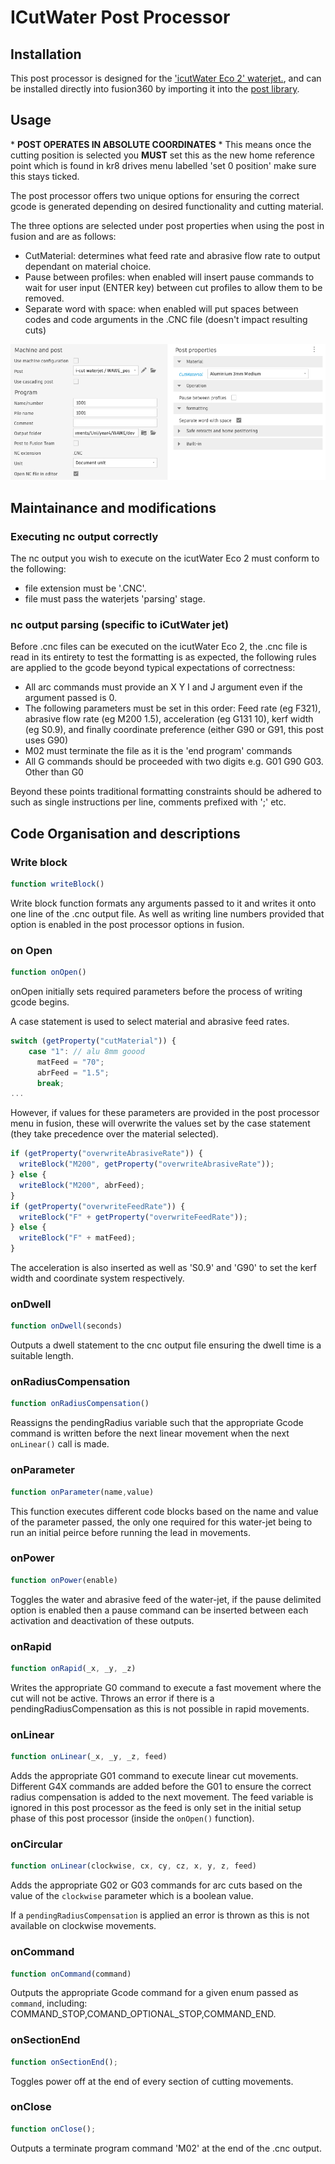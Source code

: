 # ICutWater Post Processor

## Installation

This post processor is designed for the ['icutWater Eco 2' waterjet.](https://emco.co.uk/icutwater-eco-series-water-jet-machine/), and can be installed directly into fusion360 by importing it into the [post library](https://www.autodesk.com/support/technical/article/caas/sfdcarticles/sfdcarticles/How-to-add-a-Post-Processor-to-your-Personal-Posts-in-Fusion-360.html).

## Usage

\* **POST OPERATES IN ABSOLUTE COORDINATES** \*
This means once the cutting position is selected you **MUST** set this as the new home reference point which is found in kr8 drives menu labelled 'set 0 position' make sure this stays ticked.

The post processor offers two unique options for ensuring the correct gcode is generated depending on desired functionality and cutting material.

The three options are selected under post properties when using the post in fusion and are as follows:

- CutMaterial: determines what feed rate and abrasive flow rate to output dependant on material choice.
- Pause between profiles: when enabled will insert pause commands to wait for user input (ENTER key) between cut profiles to allow them to be removed.
- Separate word with space: when enabled will put spaces between codes and code arguments in the .CNC file (doesn't impact resulting cuts)

![](./PostProperties.png)

## Maintainance and modifications

### Executing nc output correctly

The nc output you wish to execute on the icutWater Eco 2 must conform to the following:

- file extension must be '.CNC'.
- file must pass the waterjets 'parsing' stage.

### nc output parsing (specific to iCutWater jet)

Before .cnc files can be executed on the icutWater Eco 2, the .cnc file is read in its entirety to test the formatting is as expected, the following rules are applied to the gcode beyond typical expectations of correctness:

- All arc commands must provide an X Y I and J argument even if the argument passed is 0.
- The following parameters must be set in this order: Feed rate (eg F321), abrasive flow rate (eg M200 1.5), acceleration (eg G131 10), kerf width (eg S0.9), and finally coordinate preference (either G90 or G91, this post uses G90)
- M02 must terminate the file as it is the 'end program' commands
- All G commands should be proceeded with two digits e.g. G01 G90 G03. Other than G0

Beyond these points traditional formatting constraints should be adhered to such as single instructions per line, comments prefixed with ';' etc.

## Code Organisation and descriptions

### Write block

```javascript
function writeBlock()
```

Write block function formats any arguments passed to it and writes it onto one line of the .cnc output file. As well as writing line numbers provided that option is enabled in the post processor options in fusion.

### on Open

```javascript
function onOpen()
```

onOpen initially sets required parameters before the process of writing gcode begins.

A case statement is used to select material and abrasive feed rates.

```javascript
switch (getProperty("cutMaterial")) {
    case "1": // alu 8mm goood
      matFeed = "70";
      abrFeed = "1.5";
      break;
...
```

However, if values for these parameters are provided in the post processor menu in fusion, these will overwrite the values set by the case statement (they take precedence over the material selected).

```javascript
if (getProperty("overwriteAbrasiveRate")) {
  writeBlock("M200", getProperty("overwriteAbrasiveRate"));
} else {
  writeBlock("M200", abrFeed);
}
if (getProperty("overwriteFeedRate")) {
  writeBlock("F" + getProperty("overwriteFeedRate"));
} else {
  writeBlock("F" + matFeed);
}
```

The acceleration is also inserted as well as 'S0.9' and 'G90' to set the kerf width and coordinate system respectively.

### onDwell

```javascript
function onDwell(seconds)
```

Outputs a dwell statement to the cnc output file ensuring the dwell time is a suitable length.

### onRadiusCompensation

```javascript
function onRadiusCompensation()
```

Reassigns the pendingRadius variable such that the appropriate Gcode command is written before the next linear movement when the next `onLinear()` call is made.

### onParameter

```javascript
function onParameter(name,value)
```

This function executes different code blocks based on the name and value of the parameter passed, the only one required for this water-jet being to run an initial peirce before running the lead in movements.

### onPower

```javascript
function onPower(enable)
```

Toggles the water and abrasive feed of the water-jet, if the pause delimited option is enabled then a pause command can be inserted between each activation and deactivation of these outputs.

### onRapid

```javascript
function onRapid(_x, _y, _z)
```

Writes the appropriate G0 command to execute a fast movement where the cut will not be active. Throws an error if there is a pendingRadiusCompensation as this is not possible in rapid movements.

### onLinear

```javascript
function onLinear(_x, _y, _z, feed)
```

Adds the appropriate G01 command to execute linear cut movements. Different G4X commands are added before the G01 to ensure the correct radius compensation is added to the next movement. The feed variable is ignored in this post processor as the feed is only set in the initial setup phase of this post processor (inside the `onOpen()` function).

### onCircular

```javascript
function onLinear(clockwise, cx, cy, cz, x, y, z, feed)
```

Adds the appropriate G02 or G03 commands for arc cuts based on the value of the `clockwise` parameter which is a boolean value.

If a `pendingRadiusCompensation` is applied an error is thrown as this is not available on clockwise movements.

### onCommand

```javascript
function onCommand(command)
```

Outputs the appropriate Gcode command for a given enum passed as `command`, including: COMMAND_STOP,COMAND_OPTIONAL_STOP,COMMAND_END.

### onSectionEnd

```javascript
function onSectionEnd();
```

Toggles power off at the end of every section of cutting movements.

### onClose

```javascript
function onClose();
```

Outputs a terminate program command 'M02' at the end of the .cnc output.
